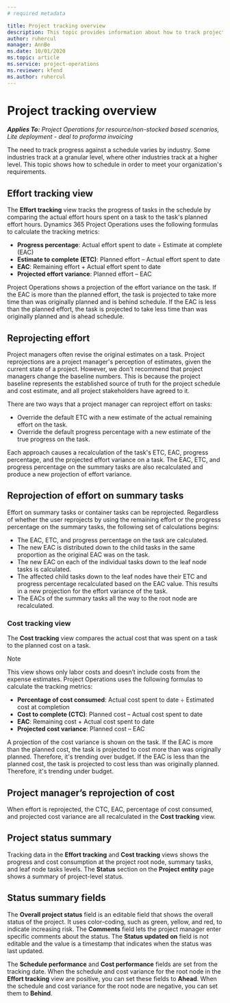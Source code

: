 ```yaml
---
# required metadata

title: Project tracking overview
description: This topic provides information about how to track project progress and cost consumption.
author: ruhercul
manager: AnnBe
ms.date: 10/01/2020
ms.topic: article
ms.service: project-operations
ms.reviewer: kfend
ms.author: ruhercul
---
```


# Project tracking overview

_**Applies To:** Project Operations for resource/non-stocked based scenarios, Lite deployment - deal to proforma invoicing_

The need to track progress against a schedule varies by industry. Some industries track at a granular level, where other industries track at a higher level. This topic shows how to schedule in order to meet your organization's requirements.

## Effort tracking view

The **Effort tracking** view tracks the progress of tasks in the schedule by comparing the actual effort hours spent on a task to the task's planned effort hours. Dynamics 365 Project Operations uses the following formulas to calculate the tracking metrics:

- **Progress percentage**: Actual effort spent to date ÷ Estimate at complete (EAC) 
- **Estimate to complete (ETC)**: Planned effort – Actual effort spent to date 
- **EAC**: Remaining effort + Actual effort spent to date 
- **Projected effort variance**: Planned effort – EAC

Project Operations shows a projection of the effort variance on the task. If the EAC is more than the planned effort, the task is projected to take more time than was originally planned and is behind schedule. If the EAC is less than the planned effort, the task is projected to take less time than was originally planned and is ahead schedule.

## Reprojecting effort

Project managers often revise the original estimates on a task. Project reprojections are a project manager's perception of estimates, given the current state of a project. However, we don't recommend that project managers change the baseline numbers. This is because the project baseline represents the established source of truth for the project schedule and cost estimate, and all project stakeholders have agreed to it.

There are two ways that a project manager can reproject effort on tasks:

- Override the default ETC with a new estimate of the actual remaining effort on the task. 
- Override the default progress percentage with a new estimate of the true progress on the task.

Each approach causes a recalculation of the task's ETC, EAC, progress percentage, and the projected effort variance on a task. The EAC, ETC, and progress percentage on the summary tasks are also recalculated and produce a new projection of effort variance.

## Reprojection of effort on summary tasks

Effort on summary tasks or container tasks can be reprojected. Regardless of whether the user reprojects by using the remaining effort or the progress percentage on the summary tasks, the following set of calculations begins:

- The EAC, ETC, and progress percentage on the task are calculated.
- The new EAC is distributed down to the child tasks in the same proportion as the original EAC was on the task.
- The new EAC on each of the individual tasks down to the leaf node tasks is calculated. 
- The affected child tasks down to the leaf nodes have their ETC and progress percentage recalculated based on the EAC value. This results in a new projection for the effort variance of the task. 
- The EACs of the summary tasks all the way to the root node are recalculated.

### Cost tracking view 

The **Cost tracking** view compares the actual cost that was spent on a task to the planned cost on a task. 

> [!NOTE]
> This view shows only labor costs and doesn’t include costs from the expense estimates. 
Project Operations uses the following formulas to calculate the tracking metrics:

- **Percentage of cost consumed**: Actual cost spent to date ÷ Estimated cost at completion
- **Cost to complete (CTC)**: Planned cost – Actual cost spent to date
- **EAC**: Remaining cost + Actual cost spent to date
- **Projected cost variance**: Planned cost – EAC

A projection of the cost variance is shown on the task. If the EAC is more than the planned cost, the task is projected to cost more than was originally planned. Therefore, it's trending over budget. If the EAC is less than the planned cost, the task is projected to cost less than was originally planned. Therefore, it's trending under budget.

## Project manager’s reprojection of cost

When effort is reprojected, the CTC, EAC, percentage of cost consumed, and projected cost variance are all recalculated in the **Cost tracking** view.

## Project status summary

Tracking data in the **Effort tracking** and **Cost tracking** views shows the progress and cost consumption at the project root node, summary tasks, and leaf node tasks levels. The **Status** section on the **Project entity** page shows a summary of project-level status.

## Status summary fields

The **Overall project status** field is an editable field that shows the overall status of the project. It uses color-coding, such as green, yellow, and red, to indicate increasing risk. The **Comments** field lets the project manager enter specific comments about the status. The **Status updated on** field is not editable and the value is a timestamp that indicates when the status was last updated.

The **Schedule performance** and **Cost performance** fields are set from the tracking date. When the schedule and cost variance for the root node in the **Effort tracking** view are positive, you can set these fields to **Ahead**. When the schedule and cost variance for the root node are negative, you can set them to **Behind**.
